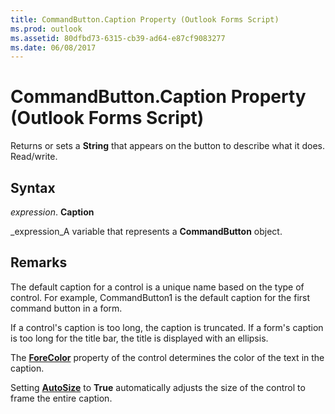 ```yaml
---
title: CommandButton.Caption Property (Outlook Forms Script)
ms.prod: outlook
ms.assetid: 80dfbd73-6315-cb39-ad64-e87cf9083277
ms.date: 06/08/2017
---
```



# CommandButton.Caption Property (Outlook Forms Script)

Returns or sets a  **String** that appears on the button to describe what it does. Read/write.


## Syntax

 _expression_. **Caption**

 _expression_A variable that represents a  **CommandButton** object.


## Remarks

The default caption for a control is a unique name based on the type of control. For example, CommandButton1 is the default caption for the first command button in a form.

If a control's caption is too long, the caption is truncated. If a form's caption is too long for the title bar, the title is displayed with an ellipsis.

The  **[ForeColor](Outlook.commandbutton.forecolor.md)** property of the control determines the color of the text in the caption.

Setting  **[AutoSize](Outlook.commandbutton.autosize.md)** to **True** automatically adjusts the size of the control to frame the entire caption.


